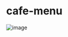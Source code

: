 # cafe-menu
![image](https://github.com/omerrmanav/cafe-menu/assets/129552867/b5477de4-9895-49f1-ac72-1b1e1d1d7d72)
